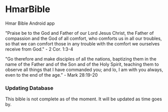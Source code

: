 # HmarBible
Hmar Bible Android app

"Praise be to the God and Father of our Lord Jesus Christ, the Father of compassion and the God of all comfort, who comforts us in all our troubles, so that we can comfort those in any trouble with the comfort we ourselves receive from God." - 2 Cor. 1:3-4

"Go therefore and make disciples of all the nations, baptizing them in the name of the Father and of the Son and of the Holy Spirit, teaching them to observe all things that I have commanded you; and lo, I am with you always, even to the end of the age.” - Mark 28:19-20

### Updating Database
This bible is not complete as of the moment. It will be updated as time goes by.

